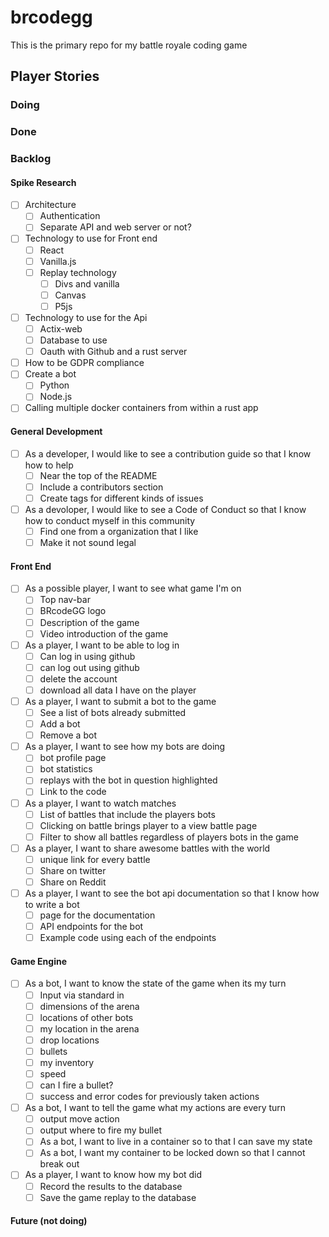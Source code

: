 # brcodegg
This is the primary repo for my battle royale coding game

## Player Stories

### Doing

### Done

### Backlog

#### Spike Research

* [ ] Architecture
  * [ ] Authentication
  * [ ] Separate API and web server or not?
* [ ] Technology to use for Front end
  * [ ] React
  * [ ] Vanilla.js
  * [ ] Replay technology
    * [ ] Divs and vanilla
    * [ ] Canvas
    * [ ] P5js
* [ ] Technology to use for the Api
  * [ ] Actix-web
  * [ ] Database to use
  * [ ] Oauth with Github and a rust server
* [ ] How to be GDPR compliance
* [ ] Create a bot
  * [ ] Python
  * [ ] Node.js
* [ ] Calling multiple docker containers from within a rust app

#### General Development

* [ ] As a developer, I would like to see a contribution guide so that I know how to help
  * [ ] Near the top of the README
  * [ ] Include a contributors section
  * [ ] Create tags for different kinds of issues
* [ ] As a devoloper, I would like to see a Code of Conduct so that I know how to conduct myself in this community
  * [ ] Find one from a organization that I like
  * [ ] Make it not sound legal

#### Front End

* [ ] As a possible player, I want to see what game I'm on
  * [ ] Top nav-bar
  * [ ] BRcodeGG logo
  * [ ] Description of the game
  * [ ] Video introduction of the game
* [ ] As a player, I want to be able to log in
  * [ ] Can log in using github
  * [ ] can log out using github
  * [ ] delete the account
  * [ ] download all data I have on the player
* [ ] As a player, I want to submit a bot to the game
  * [ ] See a list of bots already submitted
  * [ ] Add a bot
  * [ ] Remove a bot
* [ ] As a player, I want to see how my bots are doing
  * [ ] bot profile page
  * [ ] bot statistics
  * [ ] replays with the bot in question highlighted
  * [ ] Link to the code
* [ ] As a player, I want to watch matches
  * [ ] List of battles that include the players bots
  * [ ] Clicking on battle brings player to a view battle page
  * [ ] Filter to show all battles regardless of players bots in the game
* [ ] As a player, I want to share awesome battles with the world
  * [ ] unique link for every battle
  * [ ] Share on twitter
  * [ ] Share on Reddit
* [ ] As a player, I want to see the bot api documentation so that I know how to write a bot
  * [ ] page for the documentation
  * [ ] API endpoints for the bot
  * [ ] Example code using each of the endpoints

#### Game Engine

* [ ] As a bot, I want to know the state of the game when its my turn
  * [ ] Input via standard in
  * [ ] dimensions of the arena
  * [ ] locations of other bots
  * [ ] my location in the arena
  * [ ] drop locations
  * [ ] bullets
  * [ ] my inventory
  * [ ] speed
  * [ ] can I fire a bullet?
  * [ ] success and error codes for previously taken actions
* [ ] As a bot, I want to tell the game what my actions are every turn
  * [ ] output move action
  * [ ] output where to fire my bullet
  * [ ] As a bot, I want to live in a container so to that I can save my state
  * [ ] As a bot, I want my container to be locked down so that I cannot break out
* [ ] As a player, I want to know how my bot did
  * [ ] Record the results to the database
  * [ ] Save the game replay to the database

#### Future (not doing)
